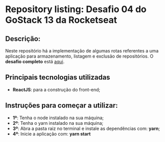 
# Repository listing: Desafio 04 do GoStack 13 da Rocketseat

<h2>Descrição:</h2>
<p>Neste repositório há a implementação de algumas rotas referentes a uma aplicação para armazenamento, listagem e exclusão de repositórios.
  O <b>desafio completo</b> está <a href="https://github.com/rocketseat-education/bootcamp-gostack-desafios/tree/master/desafio-conceitos-reactjs">aqui</a>.
</p>

<h2>Principais tecnologias utilizadas</h2>
<ul>
  <li><b>ReactJS</b>: para a construção do front-end;</li>
</ul>

<h2>Instruções para começar a utilizar:</h2>
<ul>
  <li><b>1º</b>: Tenha o node instalado na sua máquina;</li>
  <li><b>2º</b>: Tenha o yarn instalado na sua máquina;</li>
  <li><b>3º</b>: Abra a pasta raiz no terminal e instale as dependências com: <b>yarn</b>;</li>
  <li><b>4º</b>: Inicie a aplicação com: <b>yarn start</b></li>
 

</ul>
